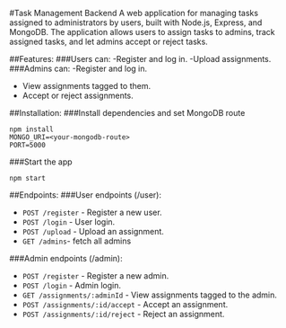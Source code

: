 #Task Management Backend
A web application for managing tasks assigned to administrators by users, built with Node.js, Express, and MongoDB. The application allows users to assign tasks to admins, track assigned tasks, and let admins accept or reject tasks.

##Features:
###Users can:
-Register and log in.
-Upload assignments.
###Admins can:
-Register and log in.
- View assignments tagged to them.
- Accept or reject assignments.

##Installation:
###Install dependencies and set MongoDB route
```
npm install
MONGO_URI=<your-mongodb-route>
PORT=5000
```
###Start the app
```
npm start
```

##Endpoints:
###User endpoints (/user):
- `POST /register` - Register a new user.
- `POST /login` - User login.
- `POST /upload` - Upload an assignment.
- `GET /admins`- fetch all admins

###Admin endpoints (/admin):
- `POST /register` - Register a new admin.
- `POST /login` - Admin login.
- `GET /assignments/:adminId` - View assignments tagged to the admin.
- `POST /assignments/:id/accept` - Accept an assignment.
- `POST /assignments/:id/reject` - Reject an assignment.

  
